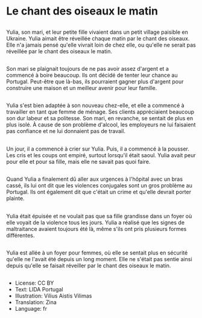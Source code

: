 # Le chant des oiseaux le matin

##
Yulia, son mari, et leur petite fille vivaient dans un petit village paisible en Ukraine. Yulia aimait être réveillée chaque matin par le chant des oiseaux. Elle n'a jamais pensé qu'elle vivrait loin de chez elle, ou qu'elle ne serait pas réveillée par le chant des oiseaux le matin.

##
Son mari se plaignait toujours de ne pas avoir assez d'argent et a commencé à boire beaucoup. Ils ont décidé de tenter leur chance au Portugal. Peut-être que là-bas, ils pourraient gagner plus d'argent pour construire une maison et un meilleur avenir pour leur famille.

##
Yulia s'est bien adaptée à son nouveau chez-elle, et elle a commencé à travailler en tant que femme de ménage. Ses clients appréciaient beaucoup son dur labeur et sa politesse. Son mari, en revanche, se sentait de plus en plus isolé. À cause de son problème d'alcool, les employeurs ne lui faisaient pas confiance et ne lui donnaient pas de travail.

##
Un jour, il a commencé à crier sur Yulia. Puis, il a commencé à la pousser. Les cris et les coups ont empiré, surtout lorsqu'il était saoul. Yulia avait peur pour elle et pour sa fille, mais elle ne savait pas quoi faire.

##
Quand Yulia a finalement dû aller aux urgences à l'hôpital avec un bras cassé, ils lui ont dit que les violences conjugales sont un gros problème au Portugal. Ils ont également dit que c'était un crime et qu'elle devrait porter plainte.

##
Yulia était épuisée et ne voulait pas que sa fille grandisse dans un foyer où elle voyait de la violence tous les jours. Yulia a réalisé que les signes de maltraitance avaient toujours été là, même s'ils ont pris plusieurs formes différentes.

##
Yulia est allée à un foyer pour femmes, où elle se sentait plus en sécurité qu'elle ne l'avait été depuis un long moment. Elle ne s'était pas sentie ainsi depuis qu'elle se faisait réveiller par le chant des oiseaux le matin.

##
* License: CC BY
* Text: LIDA Portugal
* Illustration: Vilius Aistis Vilimas
* Translation: Zina
* Language: fr

